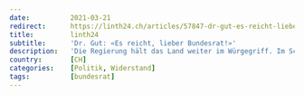 ```yaml
---
date:          2021-03-21
redirect:      https://linth24.ch/articles/57847-dr-gut-es-reicht-lieber-bundesrat
title:         linth24
subtitle:      'Dr. Gut: «Es reicht, lieber Bundesrat!»'
description:   'Die Regierung hält das Land weiter im Würgegriff. Im Schatten des obrigkeitlichen Verbotsregimes formieren sich neue demokratische Kräfte. Das politische Establishment muss sich warm anziehen.'
country:       [CH]
categories:    [Politik, Widerstand]
tags:          [bundesrat]
---
```

